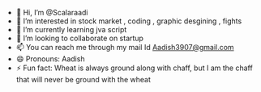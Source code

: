 - 👋 Hi, I’m @Scalaraadi
- 👀 I’m interested in stock market , coding , graphic desgining , fights 
- 🌱 I’m currently learning jva script
- 💞️ I’m looking to collaborate on startup
- 📫 You can reach me through my mail Id Aadish3907@gmail.com
- 😄 Pronouns: Aadish 
- ⚡ Fun fact: Wheat is always ground along with chaff, but I am the chaff that will never be ground with the wheat

<!---
Scalaraadi/Scalaraadi is a ✨ special ✨ repository because its `README.md` (this file) appears on your GitHub profile.
You can click the Preview link to take a look at your changes.
--->
